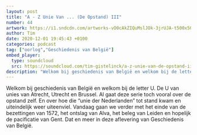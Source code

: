```yaml
---
layout: post
title: "A - Z Unie Van ... (De Opstand) III"
number: 44
artwork: https://i1.sndcdn.com/artworks-vO0cAkZIQuMslJOk-3jrUJA-t500x500.jpg
author: Tim
date: 2020-12-01 19:45:43 +0100
categories: podcast
tag: ["oorlog","Geschiedenis van België"]
embed_player:
  type: soundcloud
  src: https://soundcloud.com/tim-gistelinck/a-z-unie-van-de-opstand-iii
description: "Welkom bij geschiedenis van België en welkom bij de letter U."
---
```

Welkom bij geschiedenis van België en welkom bij de letter U. De U van unies van Atrecht, Utrecht en Brussel. Al gaat deze serie toch vooral over de opstand zelf. En over hoe die “unie der Nederlanden” tot stand kwam en uiteindelijk weer uiteenviel. Vandaag gaan we verder met het einde van de bezettingen van 1572, het ontslag van Alva, het beleg van Leiden en hopelijk de pacificatie van Gent. Dat en meer in deze aflevering van Geschiedenis van België.
